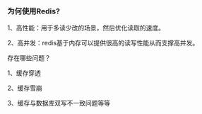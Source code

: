 ### 为何使用Redis?

1、高性能：用于多读少改的场景，然后优化读取的速度。

2、高并发：redis基于内存可以提供很高的读写性能从而支撑高并发。



存在哪些问题？

1、缓存穿透 

2、缓存雪崩

3、缓存与数据库双写不一致问题等等